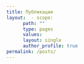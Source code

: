 ```yaml
---
title: Публикации
layout:  - scope:
      path: ""
      type: pages
      values:
      layout: single
      author_profile: true
permalink: /posts/
---
```

